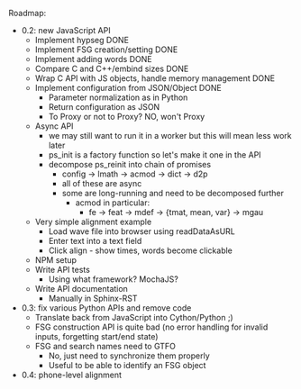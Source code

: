 Roadmap:

- 0.2: new JavaScript API
  - Implement hypseg DONE
  - Implement FSG creation/setting DONE
  - Implement adding words DONE
  - Compare C and C++/embind sizes DONE
  - Wrap C API with JS objects, handle memory management DONE
  - Implement configuration from JSON/Object DONE
	- Parameter normalization as in Python
	- Return configuration as JSON
	- To Proxy or not to Proxy? NO, won't Proxy
  - Async API
	- we may still want to run it in a worker but this will mean less work later
	- ps_init is a factory function so let's make it one in the API
	- decompose ps_reinit into chain of promises
	  - config -> lmath -> acmod -> dict -> d2p
	  - all of these are async
	  - some are long-running and need to be decomposed further
		- acmod in particular:
		  - fe -> feat -> mdef -> {tmat, mean, var} -> mgau
  - Very simple alignment example
	- Load wave file into browser using readDataAsURL
	- Enter text into a text field
	- Click align - show times, words become clickable
  - NPM setup
  - Write API tests
	- Using what framework? MochaJS?
  - Write API documentation
	- Manually in Sphinx-RST
- 0.3: fix various Python APIs and remove code
  - Translate back from JavaScript into Cython/Python ;)
  - FSG construction API is quite bad (no error handling for invalid
	inputs, forgetting start/end state)
  - FSG and search names need to GTFO
	- No, just need to synchronize them properly
	- Useful to be able to identify an FSG object
- 0.4: phone-level alignment
